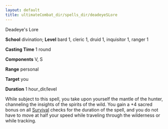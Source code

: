 ```yaml
---
layout: default
title: ultimateCombat_dir/spells_dir/deadeyeSLore
---
```

Deadeye's Lore

**School** divination; **Level** bard 1, cleric 1, druid 1, inquisitor 1, ranger 1

**Casting Time** 1 round

**Components** V, S

**Range** personal

**Target** you

**Duration** 1 hour_dir/level

While subject to this spell, you take upon yourself the mantle of the hunter, channeling the insights of the spirits of the wild. You gain a +4 sacred bonus on all [Survival](../skills_dir/survival#_survival) checks for the duration of the spell, and you do not have to move at half your speed while traveling through the wilderness or while tracking.

